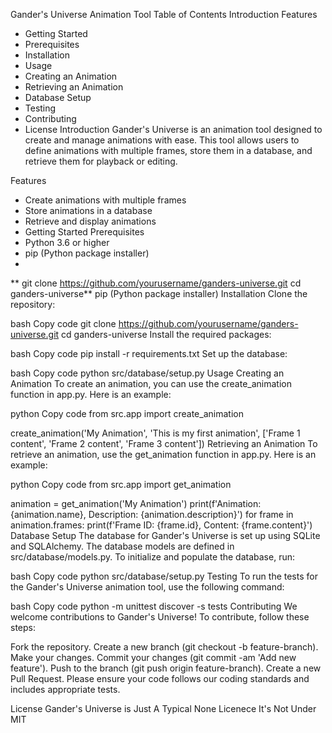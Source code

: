 Gander's Universe Animation Tool
Table of Contents
Introduction
Features
 - Getting Started
 - Prerequisites
 - Installation
 - Usage
 - Creating an Animation
 - Retrieving an Animation
 - Database Setup
 - Testing
 - Contributing
 - License
Introduction
Gander's Universe is an animation tool designed to create and manage animations with ease. This tool allows users to define animations with multiple frames, store them in a database, and retrieve them for playback or editing.

Features
- Create animations with multiple frames
- Store animations in a database
- Retrieve and display animations
- Getting Started
Prerequisites
- Python 3.6 or higher
- pip (Python package installer)
- 
** git clone https://github.com/yourusername/ganders-universe.git
cd ganders-universe**
pip (Python package installer)
Installation
Clone the repository:

bash
Copy code
git clone https://github.com/yourusername/ganders-universe.git
cd ganders-universe
Install the required packages:

bash
Copy code
pip install -r requirements.txt
Set up the database:

bash
Copy code
python src/database/setup.py
Usage
Creating an Animation
To create an animation, you can use the create_animation function in app.py. Here is an example:

python
Copy code
from src.app import create_animation

create_animation('My Animation', 'This is my first animation', ['Frame 1 content', 'Frame 2 content', 'Frame 3 content'])
Retrieving an Animation
To retrieve an animation, use the get_animation function in app.py. Here is an example:

python
Copy code
from src.app import get_animation

animation = get_animation('My Animation')
print(f'Animation: {animation.name}, Description: {animation.description}')
for frame in animation.frames:
    print(f'Frame ID: {frame.id}, Content: {frame.content}')
Database Setup
The database for Gander's Universe is set up using SQLite and SQLAlchemy. The database models are defined in src/database/models.py. To initialize and populate the database, run:

bash
Copy code
python src/database/setup.py
Testing
To run the tests for the Gander's Universe animation tool, use the following command:

bash
Copy code
python -m unittest discover -s tests
Contributing
We welcome contributions to Gander's Universe! To contribute, follow these steps:

Fork the repository.
Create a new branch (git checkout -b feature-branch).
Make your changes.
Commit your changes (git commit -am 'Add new feature').
Push to the branch (git push origin feature-branch).
Create a new Pull Request.
Please ensure your code follows our coding standards and includes appropriate tests.

License
Gander's Universe is Just A Typical None Licenece It's Not Under MIT
